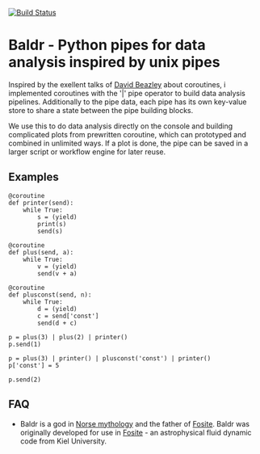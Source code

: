 [![Build Status](https://travis-ci.org/gzahl/baldr.svg?branch=master)](https://travis-ci.org/gzahl/baldr)
# Baldr - Python pipes for data analysis inspired by unix pipes

Inspired by the exellent talks of [David Beazley](http://www.dabeaz.com/coroutines/) about coroutines, i implemented coroutines with the '|' pipe operator to build data analysis pipelines. Additionally to the pipe data, each pipe has its own key-value store to share a state between the pipe building blocks.

We use this to do data analysis directly on the console and building complicated plots from prewritten coroutine, which can prototyped and combined in unlimited ways. If a plot is done, the pipe can be saved in a larger script or workflow engine for later reuse.

## Examples

```
@coroutine
def printer(send):
    while True:
        s = (yield)
        print(s)
        send(s)

@coroutine
def plus(send, a):
    while True:
        v = (yield)
        send(v + a)

@coroutine
def plusconst(send, n):
    while True:
        d = (yield)
        c = send['const']
        send(d + c)

p = plus(3) | plus(2) | printer()
p.send(1)

p = plus(3) | printer() | plusconst('const') | printer()
p['const'] = 5

p.send(2)
```

## FAQ

- Baldr is a god in [Norse mythology](https://en.wikipedia.org/wiki/Baldr) and the father of [Fosite](https://en.wikipedia.org/wiki/Forseti). Baldr was originally developed for use in [Fosite](http://portia.astrophysik.uni-kiel.de/fosite/) - an astrophysical fluid dynamic code from Kiel University.
